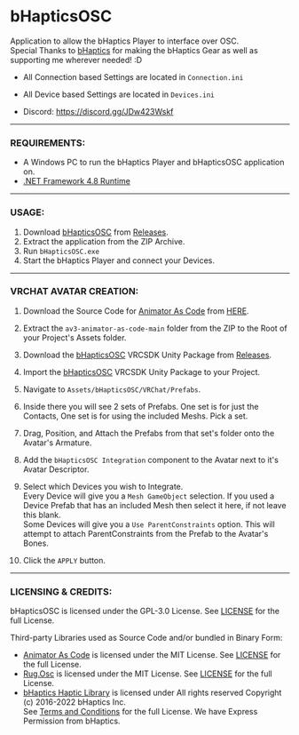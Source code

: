 # bHapticsOSC
Application to allow the bHaptics Player to interface over OSC.  
Special Thanks to [bHaptics](https://www.bhaptics.com) for making the bHaptics Gear as well as supporting me wherever needed! :D

- All Connection based Settings are located in ``Connection.ini``

- All Device based Settings are located in ``Devices.ini``

- Discord: https://discord.gg/JDw423Wskf

---

### REQUIREMENTS:

- A Windows PC to run the bHaptics Player and bHapticsOSC application on.
- [.NET Framework 4.8 Runtime](https://dotnet.microsoft.com/download/dotnet-framework/net48)

---

### USAGE:

1) Download [bHapticsOSC](https://github.com/HerpDerpinstine/bHapticsOSC/releases) from [Releases](https://github.com/HerpDerpinstine/bHapticsOSC/releases).
2) Extract the application from the ZIP Archive.
3) Run ``bHapticsOSC.exe``
4) Start the bHaptics Player and connect your Devices.

---

### VRCHAT AVATAR CREATION:

1) Download the Source Code for [Animator As Code](https://github.com/hai-vr/av3-animator-as-code) from [HERE](https://github.com/hai-vr/av3-animator-as-code/archive/refs/heads/main.zip).
2) Extract the ``av3-animator-as-code-main`` folder from the ZIP to the Root of your Project's Assets folder.
3) Download the [bHapticsOSC](https://github.com/HerpDerpinstine/bHapticsOSC/releases) VRCSDK Unity Package from [Releases](https://github.com/HerpDerpinstine/bHapticsOSC/releases).
4) Import the [bHapticsOSC](https://github.com/HerpDerpinstine/bHapticsOSC/releases) VRCSDK Unity Package to your Project.
5) Navigate to ``Assets/bHapticsOSC/VRChat/Prefabs``.
6) Inside there you will see 2 sets of Prefabs. One set is for just the Contacts, One set is for using the included Meshs. Pick a set.
7) Drag, Position, and Attach the Prefabs from that set's folder onto the Avatar's Armature.
8) Add the ``bHapticsOSC Integration`` component to the Avatar next to it's Avatar Descriptor.

9) Select which Devices you wish to Integrate.  
Every Device will give you a ``Mesh GameObject`` selection. If you used a Device Prefab that has an included Mesh then select it here, if not leave this blank.  
Some Devices will give you a ``Use ParentConstraints`` option. This will attempt to attach ParentConstraints from the Prefab to the Avatar's Bones.  

10) Click the ``APPLY`` button.

---

### LICENSING & CREDITS:

bHapticsOSC is licensed under the GPL-3.0 License. See [LICENSE](https://github.com/HerpDerpinstine/bHapticsOSC/blob/master/LICENSE.md) for the full License.

Third-party Libraries used as Source Code and/or bundled in Binary Form:
- [Animator As Code](https://github.com/hai-vr/av3-animator-as-code) is licensed under the MIT License. See [LICENSE](https://github.com/hai-vr/av3-animator-as-code/blob/main/LICENSE) for the full License.
- [Rug.Osc](https://bitbucket.org/rugcode/rug.osc) is licensed under the MIT License. See [LICENSE](https://bitbucket.org/rugcode/rug.osc/wiki/License) for the full License.
- [bHaptics Haptic Library](https://github.com/bhaptics/haptic-library) is licensed under All rights reserved Copyright (c) 2016-2022 bHaptics Inc.  
See [Terms and Conditions](https://www.bhaptics.com/legals/terms-and-conditions) for the full License. We have Express Permission from bHaptics.
